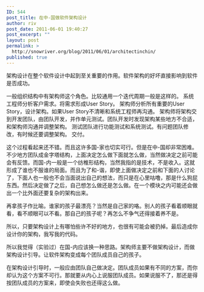 ```yaml
---
ID: 544
post_title: 在中-国做软件架构设计
author: riv
post_date: 2011-06-01 19:40:27
post_excerpt: ""
layout: post
permalink: >
  http://snowriver.org/blog/2011/06/01/architectinchin/
published: true
---
```

架构设计在整个软件设计中起到至关重要的作用。软件架构的好坏直接影响到软件是否成功。

一般组织结构中有架构师这个角色。比较通用一个迭代周期一般是这样的。
系统工程师分析客户需求。将需求形成User Story。
架构师分析所有重要的User Story，设计架构。如果User Story不清晰和系统工程师再沟通。
架构师将架构交到开发团队，由团队开发，并作单元测试。团队开发时发现架构某些地方不合适，和架构师沟通并调整架构。
测试团队进行功能测试和系统测试。有问题团队修改，有时候还要调整架构。
交付。

这个过程看起来还不错。而且这许多国-家也切实可行。但是在中-国却非常困难。不少地方团队成金字塔结构，上面决定怎么做下面就怎么做，当然做决定之前可能会有反馈。而国-内一般是一个纺椎形结构，当然我指的是技术，不是收入。这就形成了谁也不服谁的局面。而且为了和-谐，即使上面做决定之前和下面的人讨论了，下面人也一般也不会当面说出自己的想法，而只是在心里咕噜，那是什么狗屁东西。然后决定做了之后，自己想怎么做还是怎么做。在一个模块之内可能还会做出一个比外面还要复杂的架构出来。

再拿孩子作比喻。谁家的孩子最漂亮？当然是自己家的咯。别人的孩子看着顺眼就看，看不顺眼可以不看。那自己的孩子呢？再怎么不争气还得接着养不是。

所以，只要架构设计上有哪怕些许不好的地方，也很有可能会被扔掉。最后造成你设计你的架构，我写我的代码。

所以我觉得（实验过）在国-内应该换一种思路。架构师主要不做架构设计，而做架构设计引导。让软件架构变成每个团队成员自己的孩子。

在架构设计引导时，一般应由团队自己做决定。团队成员如果有不同的方案，而你却认为这个方案不可行。那就要从内心上说服团队成员。如果说服不了，那还是得按团队成员的方案来，即使会失败也还得这么做。
